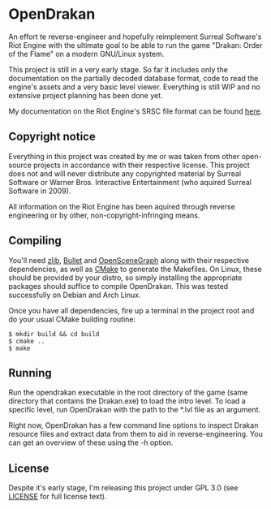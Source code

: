 
OpenDrakan
==========

An effort te reverse-engineer and hopefully reimplement Surreal Software's
Riot Engine with the ultimate goal to be able to run the game 
"Drakan: Order of the Flame" on a modern GNU/Linux system.

This project is still in a very early stage. So far it includes only the 
documentation on the partially decoded database format, code to read the engine's assets and
a very basic level viewer. Everything is still WIP and no extensive project planning has been done yet.

My documentation on the Riot Engine's SRSC file format can be found 
[here](https://github.com/Zalasus/opendrakan/blob/master/doc/riot_database_format.txt).


Copyright notice
----------------

Everything in this project was created by me or was taken from other open-source projects in
accordance with their respective license. This project does not and will never distribute any 
copyrighted material by Surreal Software or Warner Bros. Interactive Entertainment (who aquired
Surreal Software in 2009).

All information on the Riot Engine has been aquired through reverse engineering or by other, 
non-copyright-infringing means.


Compiling
---------

You'll need [zlib](https://www.zlib.net/), [Bullet](http://bulletphysics.org/wordpress/) and
[OpenSceneGraph](http://www.openscenegraph.org/) along with their respective dependencies, 
as well as [CMake](https://cmake.org/) to generate the Makefiles.
On Linux, these should be provided by your distro, so simply installing the appropriate packages
should suffice to compile OpenDrakan. This was tested successfully on Debian and Arch Linux.

Once you have all dependencies, fire up a terminal in the project root and do your usual CMake building routine:
```
$ mkdir build && cd build
$ cmake ..
$ make
```


Running
-------

Run the opendrakan executable in the root directory of the game (same directory that contains the Drakan.exe) to
load the intro level. To load a specific level, run OpenDrakan with the path to the *.lvl file as an argument.

Right now, OpenDrakan has a few command line options to inspect Drakan resource files and extract data from them to aid
in reverse-engineering. You can get an overview of these using the -h option.


License
-------

Despite it's early stage, I'm releasing this project under GPL 3.0 
(see [LICENSE](https://github.com/Zalasus/opendrakan/blob/master/LICENSE) for 
full license text).

